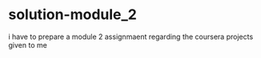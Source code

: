# solution-module_2
i have to prepare a module 2 assignmaent regarding the coursera projects given to me

